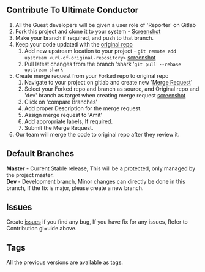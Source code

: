 ## Contribute To Ultimate Conductor

1. All the Guest developers will be given a user role of 'Reporter' on Gitlab
2. Fork this project and clone it to your system - [Screenshot](http://jiiworks.net/j4b7y)
3. Make your branch if required, and push to that branch.
4. Keep your code updated with the [original repo](http://git.jiiworks.com/mcms-sharks/Ultimate_VC_Addons/)
   1. Add new upstream location to your project - `git remote add upstream <url-of-original-repository>` [screenshot](http://jiiworks.net/gy6eo)
   2. Pull latest changes from the branch 'shark '`git pull --rebase upstream shark`
4. Create merge request from your Forked repo to original repo
   1. Navigate to your project on gitlab and create new '[Merge Request](http://jiiworks.net/a10ht)'
   2. Select your Forked repo and branch as source, and Original repo and 'dev' branch as target when creating merge request [screenshot](http://jiiworks.net/s07ml)
   3. Click on 'compare Branches'
   4. Add proper Description for the merge request.
   5. Assign merge request to 'Amit'
   6. Add appropriate labels, If required.
   7. Submit the Merge Request.
5. Our team will merge the code to original repo after they review it.


## Default Branches

**Master** - Current Stable release, This will be a protected, only managed by the project master.  
**Dev** - Development branch, Minor changes can directly be done in this branch, If the fix is major, please create a new branch.  

## Issues

Create [issues](http://git.jiiworks.com/mcms-sharks/Ultimate_VC_Addons/issues) if you find any bug, If you have fix for any issues, Refer to Contribution gi=uide above.

## Tags

All the previous versions are available as [tags](http://git.jiiworks.com/mcms-sharks/Ultimate_VC_Addons/tags).